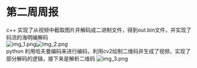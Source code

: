 # 第二周周报
c++ 实现了从视频中截取图片并解码成二进制文件，得到out.bin文件，并实现了码流的海明编解码  
![img_1.png](img_1.png)![img_2.png](img_2.png)  
python  利用哈夫曼编码来进行编码，利用cv2绘制二维码并生成了视频，实现了部分解码的逻辑，接下来是解析二维码
![img_3.png](img_3.png)
